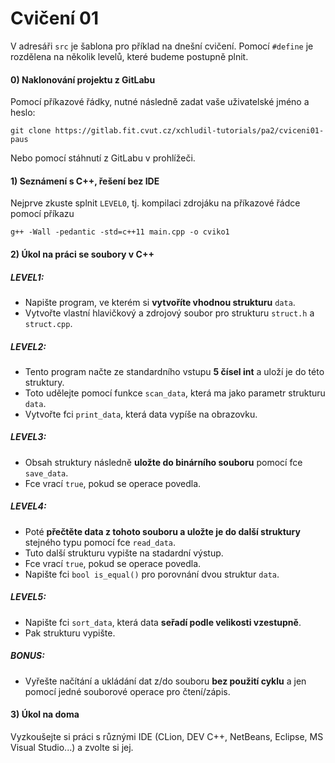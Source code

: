 # Cvičení 01

V adresáři `src` je šablona pro příklad na dnešní cvičení. Pomocí `#define` je rozdělena na několik levelů, které budeme postupně plnit.

#### 0) Naklonování projektu z GitLabu

Pomocí příkazové řádky, nutné následně zadat vaše uživatelské jméno a heslo:
```
git clone https://gitlab.fit.cvut.cz/xchludil-tutorials/pa2/cviceni01-paus
```
Nebo pomocí stáhnutí z GitLabu v prohlížeči.


#### 1) Seznámení s C++, řešení bez IDE
Nejprve zkuste splnit `LEVEL0`, tj. kompilaci zdrojáku na příkazové řádce pomocí příkazu
```
g++ -Wall -pedantic -std=c++11 main.cpp -o cviko1
```

#### 2) Úkol na práci se soubory v C++

##### LEVEL1:
* Napište program, ve kterém si **vytvoříte vhodnou strukturu** `data`.
* Vytvořte vlastní hlavičkový a zdrojový soubor pro strukturu `struct.h` a `struct.cpp`.

##### LEVEL2:
* Tento program načte ze standardního vstupu **5 čísel int** a uloží je do této struktury.
* Toto udělejte pomocí funkce `scan_data`, která ma jako parametr strukturu `data`.
* Vytvořte fci `print_data`, která data vypíše na obrazovku.

##### LEVEL3:
* Obsah struktury následně **uložte do binárního souboru** pomocí fce `save_data`.
* Fce vrací `true`, pokud se operace povedla.

##### LEVEL4:
* Poté **přečtěte data z tohoto souboru a uložte je do další struktury** stejného typu pomocí fce `read_data`.
* Tuto další strukturu vypište na stadardní výstup.
* Fce vrací `true`, pokud se operace povedla.
* Napište fci `bool is_equal()` pro porovnání dvou struktur `data`.

##### LEVEL5:
* Napište fci `sort_data`, která data **seřadí podle velikosti vzestupně**.
* Pak strukturu vypište.

##### BONUS:
* Vyřešte načítání a ukládání dat z/do souboru **bez použití cyklu** a jen pomocí jedné souborové operace pro čtení/zápis.

#### 3) Úkol na doma
Vyzkoušejte si práci s různými IDE (CLion, DEV C++, NetBeans, Eclipse, MS Visual Studio...) a zvolte si jej.

